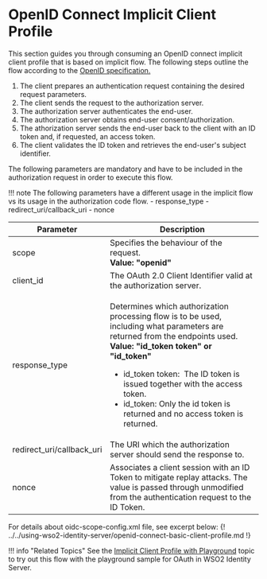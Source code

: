 # OpenID Connect Implicit Client Profile

This section guides you through consuming an OpenID connect implicit
client profile that is based on implicit flow. The following steps
outline the flow according to the [OpenID
specification.](http://openid.net/specs/openid-connect-core-1_0.html#CodeFlowAuth)

1.  The client prepares an authentication request containing the desired
    request parameters.
2.  The client sends the request to the authorization server.
3.  The authorization server authenticates the end-user.
4.  The authorization server obtains end-user consent/authorization.
5.  The athorization server sends the end-user back to the client with
    an ID token and, if requested, an access token.
6.  The client validates the ID token and retrieves the end-user's
    subject identifier.

The following parameters are mandatory and have to be included in the
authorization request in order to execute this flow.

!!! note
    The following parameters have a different usage in the
    implicit flow vs its usage in the authorization code flow.
    -   response\_type
    -   redirect\_uri/callback\_uri
    -   nonce 

<table>
<thead>
<tr class="header">
<th><div>
Parameter
</div></th>
<th><div>
Description
</div></th>
</tr>
</thead>
<tbody>
<tr class="odd">
<td>scope</td>
<td>Specifies the behaviour of the request.<br />
<strong>Value: "openid"</strong></td>
</tr>
<tr class="even">
<td>client_id</td>
<td>The OAuth 2.0 Client Identifier valid at the authorization server.</td>
</tr>
<tr class="odd">
<td>response_type</td>
<td><p>Determines which authorization processing flow is to be used, including what parameters are returned from the endpoints used.<br />
<strong>Value:</strong> <strong>"id_token token" or "id_token"</strong></p>
<ul>
<li>id_token token:  The ID token is issued together with the access token.</li>
<li>id_token: Only the id token is returned and no access token is returned.</li>
</ul></td>
</tr>
<tr class="even">
<td>redirect_uri/callback_uri</td>
<td>The URI which the authorization server should send the response to.</td>
</tr>
<tr class="odd">
<td>nonce</td>
<td>Associates a client session with an ID Token to mitigate replay attacks. The value is passed through unmodified from the authentication request to the ID Token.</td>
</tr>
</tbody>
</table>

For details about oidc-scope-config.xml file, see excerpt below:
{! ../../using-wso2-identity-server/openid-connect-basic-client-profile.md !}

!!! info "Related Topics"
    See the [Implicit Client Profile with
    Playground](../../using-wso2-identity-server/implicit-client-profile-with-playground) topic to try
    out this flow with the playground sample for OAuth in WSO2 Identity
    Server.
